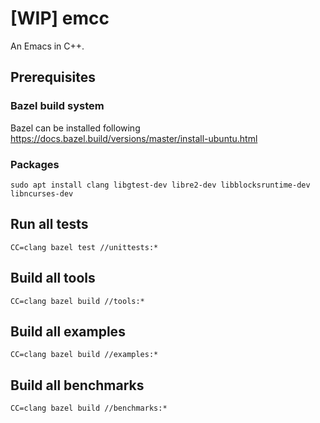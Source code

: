# [WIP] emcc
An Emacs in C++.

## Prerequisites
### Bazel build system
Bazel can be installed following https://docs.bazel.build/versions/master/install-ubuntu.html

### Packages
```
sudo apt install clang libgtest-dev libre2-dev libblocksruntime-dev libncurses-dev
```

## Run all tests
```
CC=clang bazel test //unittests:*
```

## Build all tools
```
CC=clang bazel build //tools:*
```

## Build all examples
```
CC=clang bazel build //examples:*
```

## Build all benchmarks
```
CC=clang bazel build //benchmarks:*
```
